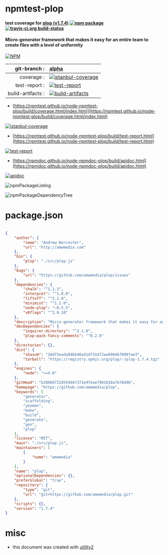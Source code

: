 # npmtest-plop

#### test coverage for  [plop (v1.7.4)](https://github.com/amwmedia/plop)  [![npm package](https://img.shields.io/npm/v/npmtest-plop.svg?style=flat-square)](https://www.npmjs.org/package/npmtest-plop) [![travis-ci.org build-status](https://api.travis-ci.org/npmtest/node-npmtest-plop.svg)](https://travis-ci.org/npmtest/node-npmtest-plop)

#### Micro-generator framework that makes it easy for an entire team to create files with a level of uniformity

[![NPM](https://nodei.co/npm/plop.png?downloads=true&downloadRank=true&stars=true)](https://www.npmjs.com/package/plop)

| git-branch : | [alpha](https://github.com/npmtest/node-npmtest-plop/tree/alpha)|
|--:|:--|
| coverage : | [![istanbul-coverage](https://npmtest.github.io/node-npmtest-plop/build/coverage.badge.svg)](https://npmtest.github.io/node-npmtest-plop/build/coverage.html/index.html)|
| test-report : | [![test-report](https://npmtest.github.io/node-npmtest-plop/build/test-report.badge.svg)](https://npmtest.github.io/node-npmtest-plop/build/test-report.html)|
| build-artifacts : | [![build-artifacts](https://npmtest.github.io/node-npmtest-plop/glyphicons_144_folder_open.png)](https://github.com/npmtest/node-npmtest-plop/tree/gh-pages/build)|

- [https://npmtest.github.io/node-npmtest-plop/build/coverage.html/index.html](https://npmtest.github.io/node-npmtest-plop/build/coverage.html/index.html)

[![istanbul-coverage](https://npmtest.github.io/node-npmtest-plop/build/screenCapture.buildCi.browser.%252Ftmp%252Fbuild%252Fcoverage.lib.html.png)](https://npmtest.github.io/node-npmtest-plop/build/coverage.html/index.html)

- [https://npmtest.github.io/node-npmtest-plop/build/test-report.html](https://npmtest.github.io/node-npmtest-plop/build/test-report.html)

[![test-report](https://npmtest.github.io/node-npmtest-plop/build/screenCapture.buildCi.browser.%252Ftmp%252Fbuild%252Ftest-report.html.png)](https://npmtest.github.io/node-npmtest-plop/build/test-report.html)

- [https://npmdoc.github.io/node-npmdoc-plop/build/apidoc.html](https://npmdoc.github.io/node-npmdoc-plop/build/apidoc.html)

[![apidoc](https://npmdoc.github.io/node-npmdoc-plop/build/screenCapture.buildCi.browser.%252Ftmp%252Fbuild%252Fapidoc.html.png)](https://npmdoc.github.io/node-npmdoc-plop/build/apidoc.html)

![npmPackageListing](https://npmtest.github.io/node-npmtest-plop/build/screenCapture.npmPackageListing.svg)

![npmPackageDependencyTree](https://npmtest.github.io/node-npmtest-plop/build/screenCapture.npmPackageDependencyTree.svg)



# package.json

```json

{
    "author": {
        "name": "Andrew Worcester",
        "url": "http://amwmedia.com"
    },
    "bin": {
        "plop": "./src/plop.js"
    },
    "bugs": {
        "url": "https://github.com/amwmedia/plop/issues"
    },
    "dependencies": {
        "chalk": "^1.1.3",
        "interpret": "^1.0.0",
        "liftoff": "^2.2.0",
        "minimist": "^1.2.0",
        "node-plop": "~0.5.5",
        "v8flags": "^2.0.10"
    },
    "description": "Micro-generator framework that makes it easy for an entire team to create files with a level of uniformity",
    "devDependencies": {
        "inquirer-directory": "^2.1.0",
        "plop-pack-fancy-comments": "^0.2.0"
    },
    "directories": {},
    "dist": {
        "shasum": "16d73eada04bb46ad1df31d72ae600db7009fae3",
        "tarball": "https://registry.npmjs.org/plop/-/plop-1.7.4.tgz"
    },
    "engines": {
        "node": ">=4.0"
    },
    "gitHead": "b3868d722d559d47371e97eae7901810a7b78d96",
    "homepage": "https://github.com/amwmedia/plop",
    "keywords": [
        "generator",
        "scaffolding",
        "yeoman",
        "make",
        "build",
        "generate",
        "gen",
        "plop"
    ],
    "license": "MIT",
    "main": "./src/plop.js",
    "maintainers": [
        {
            "name": "amwmedia"
        }
    ],
    "name": "plop",
    "optionalDependencies": {},
    "preferGlobal": "true",
    "repository": {
        "type": "git",
        "url": "git+https://github.com/amwmedia/plop.git"
    },
    "scripts": {},
    "version": "1.7.4"
}
```



# misc
- this document was created with [utility2](https://github.com/kaizhu256/node-utility2)
